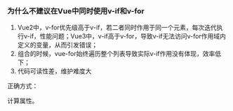 ### 为什么不建议在Vue中同时使用v-if和v-for

1. Vue2中，v-for优先级高于v-if，若二者同时作用于同一个元素，每次迭代执行v-if，性能问题；Vue3中，v-if高于v-for，导致v-if无法访问v-for作用域内定义的变量，从而引发错误；
2. 组合的时候，vue-for始终遍历整个列表导致实际v-if作用没有体现，效率低下；
3. 代码可读性差，维护难度大



正确方式：

计算属性。

